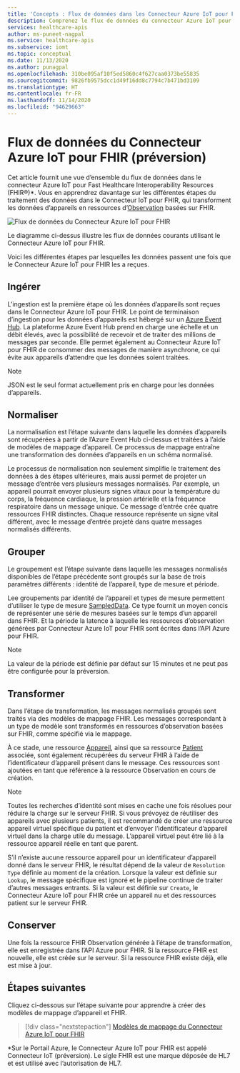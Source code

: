 ```yaml
---
title: 'Concepts : Flux de données dans les Connecteur Azure IoT pour FHIR (préversion) de l’API Azure pour FHIR'
description: Comprenez le flux de données du connecteur Azure IoT pour FHIR (préversion). Le connecteur Azure IoT pour FHIR (préversion) ingère, normalise, regroupe, transforme et conserve des données IoMT sur l’API Azure pour FHIR.
services: healthcare-apis
author: ms-puneet-nagpal
ms.service: healthcare-apis
ms.subservice: iomt
ms.topic: conceptual
ms.date: 11/13/2020
ms.author: punagpal
ms.openlocfilehash: 310be095af10f5ed5860c4f627caa0373be55835
ms.sourcegitcommit: 9826fb9575dcc1d49f16dd8c7794c7b471bd3109
ms.translationtype: HT
ms.contentlocale: fr-FR
ms.lasthandoff: 11/14/2020
ms.locfileid: "94629663"
---
```

# <a name="azure-iot-connector-for-fhir-preview-data-flow"></a>Flux de données du Connecteur Azure IoT pour FHIR (préversion)

Cet article fournit une vue d’ensemble du flux de données dans le connecteur Azure IoT pour Fast Healthcare Interoperability Resources (FHIR&#174;)*. Vous en apprendrez davantage sur les différentes étapes du traitement des données dans le Connecteur IoT pour FHIR, qui transforment les données d’appareils en ressources d’[Observation](https://www.hl7.org/fhir/observation.html) basées sur FHIR.

![Flux de données du Connecteur Azure IoT pour FHIR](media/concepts-iot-data-flow/iot-connector-data-flow.png)

Le diagramme ci-dessus illustre les flux de données courants utilisant le Connecteur Azure IoT pour FHIR. 

Voici les différentes étapes par lesquelles les données passent une fois que le Connecteur Azure IoT pour FHIR les a reçues.

## <a name="ingest"></a>Ingérer
L’ingestion est la première étape où les données d’appareils sont reçues dans le Connecteur Azure IoT pour FHIR. Le point de terminaison d’ingestion pour les données d’appareils est hébergé sur un [Azure Event Hub](../event-hubs/index.yml). La plateforme Azure Event Hub prend en charge une échelle et un débit élevés, avec la possibilité de recevoir et de traiter des millions de messages par seconde. Elle permet également au Connecteur Azure IoT pour FHIR de consommer des messages de manière asynchrone, ce qui évite aux appareils d’attendre que les données soient traitées.

> [!NOTE]
> JSON est le seul format actuellement pris en charge pour les données d’appareils.

## <a name="normalize"></a>Normaliser
La normalisation est l’étape suivante dans laquelle les données d’appareils sont récupérées à partir de l’Azure Event Hub ci-dessus et traitées à l’aide de modèles de mappage d’appareil. Ce processus de mappage entraîne une transformation des données d’appareils en un schéma normalisé. 

Le processus de normalisation non seulement simplifie le traitement des données à des étapes ultérieures, mais aussi permet de projeter un message d’entrée vers plusieurs messages normalisés. Par exemple, un appareil pourrait envoyer plusieurs signes vitaux pour la température du corps, la fréquence cardiaque, la pression artérielle et la fréquence respiratoire dans un message unique. Ce message d’entrée crée quatre ressources FHIR distinctes. Chaque ressource représente un signe vital différent, avec le message d’entrée projeté dans quatre messages normalisés différents.

## <a name="group"></a>Grouper
Le groupement est l’étape suivante dans laquelle les messages normalisés disponibles de l’étape précédente sont groupés sur la base de trois paramètres différents : identité de l’appareil, type de mesure et période.

Lee groupements par identité de l’appareil et types de mesure permettent d’utiliser le type de mesure [SampledData](https://www.hl7.org/fhir/datatypes.html#SampledData). Ce type fournit un moyen concis de représenter une série de mesures basées sur le temps d’un appareil dans FHIR. Et la période la latence à laquelle les ressources d’observation générées par Connecteur Azure IoT pour FHIR sont écrites dans l’API Azure pour FHIR.

> [!NOTE]
> La valeur de la période est définie par défaut sur 15 minutes et ne peut pas être configurée pour la préversion.

## <a name="transform"></a>Transformer
Dans l’étape de transformation, les messages normalisés groupés sont traités via des modèles de mappage FHIR. Les messages correspondant à un type de modèle sont transformés en ressources d’observation basées sur FHIR, comme spécifié via le mappage.

À ce stade, une ressource [Appareil](https://www.hl7.org/fhir/device.html), ainsi que sa ressource [Patient](https://www.hl7.org/fhir/patient.html) associée, sont également récupérées du serveur FHIR à l’aide de l’identificateur d’appareil présent dans le message. Ces ressources sont ajoutées en tant que référence à la ressource Observation en cours de création.

> [!NOTE]
> Toutes les recherches d’identité sont mises en cache une fois résolues pour réduire la charge sur le serveur FHIR. Si vous prévoyez de réutiliser des appareils avec plusieurs patients, il est recommandé de créer une ressource appareil virtuel spécifique du patient et d’envoyer l’identificateur d’appareil virtuel dans la charge utile du message. L’appareil virtuel peut être lié à la ressource appareil réelle en tant que parent.

S’il n’existe aucune ressource appareil pour un identificateur d’appareil donné dans le serveur FHIR, le résultat dépend de la valeur de `Resolution Type` définie au moment de la création. Lorsque la valeur est définie sur `Lookup`, le message spécifique est ignoré et le pipeline continue de traiter d’autres messages entrants. Si la valeur est définie sur `Create`, le Connecteur Azure IoT pour FHIR crée un appareil nu et des ressources patient sur le serveur FHIR.  

## <a name="persist"></a>Conserver
Une fois la ressource FHIR Observation générée à l’étape de transformation, elle est enregistrée dans l’API Azure pour FHIR. Si la ressource FHIR est nouvelle, elle est créée sur le serveur. Si la ressource FHIR existe déjà, elle est mise à jour.

## <a name="next-steps"></a>Étapes suivantes

Cliquez ci-dessous sur l’étape suivante pour apprendre à créer des modèles de mappage d’appareil et FHIR.

>[!div class="nextstepaction"]
>[Modèles de mappage du Connecteur Azure IoT pour FHIR](iot-mapping-templates.md)

*Sur le Portail Azure, le Connecteur Azure IoT pour FHIR est appelé Connecteur IoT (préversion). Le sigle FHIR est une marque déposée de HL7 et est utilisé avec l’autorisation de HL7. 